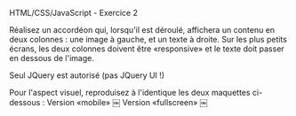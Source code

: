 HTML/CSS/JavaScript - Exercice 2

Réalisez un accordéon qui, lorsqu'il est déroulé, affichera un contenu en deux colonnes : une image à gauche, et un texte à droite. 
Sur les plus petits écrans, les deux colonnes doivent être «responsive» et le texte doit passer en dessous de l'image.

Seul JQuery est autorisé (pas JQuery UI !)

Pour l'aspect visuel, reproduisez à l'identique les deux maquettes ci-dessous :
Version «mobile»
￼
Version «fullscreen»
￼